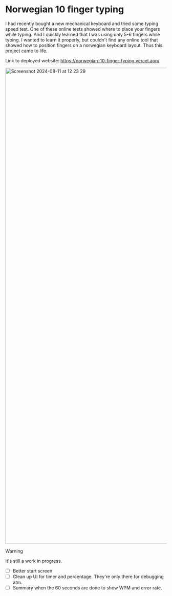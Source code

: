 # Norwegian 10 finger typing

I had recently bought a new mechanical keyboard and tried some typing speed test. One of these online tests showed where to place your fingers while typing. And I quickly learned that I was using only 5-6 fingers while typing. I wanted to learn it properly, but couldn't find any online tool that showed how to position fingers on a norwegian keyboard layout. Thus this project came to life.

Link to deployed website: https://norwegian-10-finger-typing.vercel.app/

<img width="1490" alt="Screenshot 2024-08-11 at 12 23 29" src="https://github.com/user-attachments/assets/00322454-6b99-494f-af08-f653dc2c864a">

> [!WARNING]
> It's still a work in progress.
> - [ ] Better start screen
> - [ ] Clean up UI for timer and percentage. They're only there for debugging atm.
> - [ ] Summary when the 60 seconds are done to show WPM and error rate.
